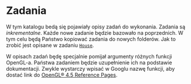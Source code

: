 # Zadania

W tym katalogu bedą się pojawiały  opisy zadań do wykonania. Zadania są _inkrementalne_. Każde  nowe zadanie będzie bazowało na poprzednich. W tym celu będą Państwo  kopiować zadania do nowych folderów. Jak to zrobić jest opisane  w zadaniu [`House`](House/README.md). 

W opisach zadań będę specjalnie pomijał argumenty różnych funkcji OpenGL-a. Państwa zadaniem będzie uzupełnienie ich na podstawie dokumentacji. Zwykle wystarczy wpisać w Googlu nazwę funkcji, aby  dostać link do   [OpenGL® 4.5 Reference Pages](https://www.khronos.org/registry/OpenGL-Refpages/gl4/).



